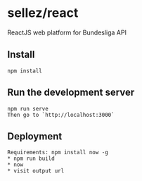 # sellez/react
ReactJS web platform for Bundesliga API

## Install
    npm install

## Run the development server
    npm run serve
    Then go to `http://localhost:3000`

## Deployment
    Requirements: npm install now -g
    * npm run build
    * now
    * visit output url
